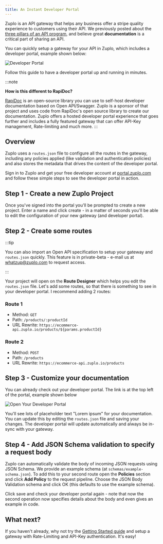 ```yaml
---
title: An Instant Developer Portal
---
```


Zuplo is an API gateway that helps any business offer a stripe quality experience to customers using their API. We previously posted about the [three pillars of an API program](https://www.zuplo.com/blog/2022/05/11/the-three-pillars-of-an-API-program/), and believe great **documentation** is a critical part of sharing an API.

You can quickly setup a gateway for your API in Zuplo, which includes a developer portal, example shown below:

![Developer Portal](../../static/media/quickstarts/instant-developer-portal/dev-portal-example.png)

Follow this guide to have a developer portal up and running in minutes.

:::note

**How is this different to RapiDoc?**

[RapiDoc](https://rapidocweb.com/) is an open-source library you can use to self-host developer documentation based on Open API/Swagger. Zuplo is a sponsor of that project and uses code from RapiDoc's open source library to create our documentation. Zuplo offers a hosted developer portal experience that goes further and includes a fully featured gateway that can offer API-Key management, Rate-limiting and much more.
:::

## Overview

Zuplo uses a `routes.json` file to configure all the routes in the gateway, including any policies applied (like validation and authentication policies) and also stores the metadata that drives the content of the developer portal.

Sign in to Zuplo and get your free developer account at [portal.zuplo.com](https://portal.zuplo.com) and follow these simple steps to see the developer portal in action.

## Step 1 - Create a new Zuplo Project

Once you've signed into the portal you'll be prompted to create a new project. Enter a name and click create - in a matter of seconds you'll be able to edit the configuration of your new gateway (and developer portal).

## Step 2 - Create some routes

:::tip

You can also import an Open API specification to setup your gateway and `routes.json` quickly. This feature is in private-beta - e-mail us at [whatzup@zuplo.com](mailto:whatzup@zuplo.com) to request access.

:::

Your project will open on the **Route Designer** which helps you edit the `routes.json` file. Let's add some routes, so that there is something to see in your developer portal. I recommend adding 2 routes:

### Route 1

- Method: `GET`
- Path: `/products/:productId`
- URL Rewrite: `https://ecommerce-api.zuplo.io/products/${params.productId}`

### Route 2

- Method: `POST`
- Path: `/products`
- URL Rewrite: `https://ecommerce-api.zuplo.io/products`

## Step 3 - Customize your documentation

You can already check out your developer portal. The link is at the top left of the portal, example shown below

![Open Your Developer Portal](../../static/media/quickstarts/instant-developer-portal/dev-portal-link.png)

You'll see lots of placeholder text "Lorem ipsum" for your documentation. You can update this by editing the `routes.json` file and saving your changes. The developer portal will update automatically and always be in-sync with your gateway.

## Step 4 - Add JSON Schema validation to specify a request body

Zuplo can automatically validate the body of incoming JSON requests using JSON Schema. We provide an example schema (at `schemas/example-schema.json`). To add this to your second route open the **Policies** section and click **Add Policy** to the request pipeline. Choose the JSON Body Validation schema and click OK (this defaults to use the example schema).

Click save and check your developer portal again - note that now the second operation now specifies details about the body and even gives an example in code.

## What next?

If you haven't already, why not try the [Getting Started guide](https://www.zuplo.com/docs/overview/) and setup a gateway with Rate-Limiting and API-Key authentication. It's easy!
